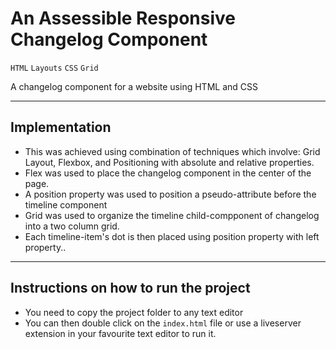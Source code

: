 # An Assessible Responsive Changelog Component

`HTML`
`Layouts`
`CSS`
`Grid`


A changelog component for a website using HTML and CSS

---

## Implementation

- This was achieved using combination of techniques which involve: Grid Layout, Flexbox, and Positioning with absolute and relative properties.
- Flex was used to place the changelog component in the center of the page.
- A position property was used to position a pseudo-attribute before the timeline component
- Grid was used to organize the timeline child-compponent of changelog into a two column grid.
- Each timeline-item's dot is then placed using position property with left property..

---

## Instructions on how to run the project

- You need to copy the project folder to any text editor
- You can then double click on the `index.html` file or use a liveserver extension in your favourite text editor to run it.


